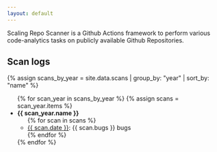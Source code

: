 ```yaml
---
layout: default
---
```


Scaling Repo Scanner is a Github Actions framework to perform various code-analytics tasks on publicly available Github Repositories.

## Scan logs

{% assign scans_by_year = site.data.scans | group_by: "year" | sort_by: "name" %}
<ul>
{% for scan_year in scans_by_year %}
{% assign scans = scan_year.items %}
  <li><b>{{ scan_year.name }}</b>
    <ul>
    {% for scan in scans %}
    <li><a href="./${{ scan.id }}">{{ scan.date }}</a>: {{ scan.bugs }} bugs</li>
    {% endfor %}
    </ul>
  </li>
{% endfor %}
</ul>
